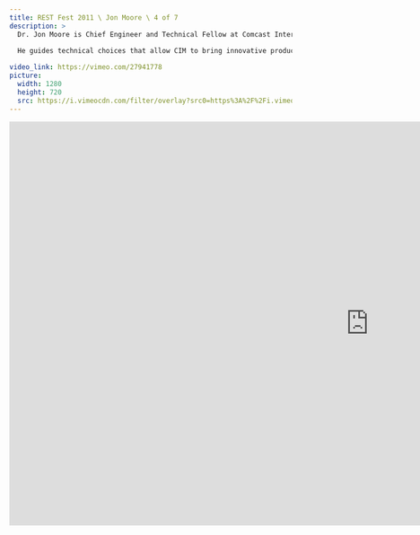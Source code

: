 ```yaml
---
title: REST Fest 2011 \ Jon Moore \ 4 of 7
description: >
  Dr. Jon Moore is Chief Engineer and Technical Fellow at Comcast Interactive Media (CIM), a division of Comcast Corporation dedicated to developing and operating online and cross-platform entertainment and media businesses, including: Comcast.net and XfinityTV.com. 
  
  He guides technical choices that allow CIM to bring innovative products to our customers ever more quickly. Moore received his Ph.D. in Computer and Information Science from the University of Pennsylvania.

video_link: https://vimeo.com/27941778
picture:
  width: 1280
  height: 720
  src: https://i.vimeocdn.com/filter/overlay?src0=https%3A%2F%2Fi.vimeocdn.com%2Fvideo%2F185992884_1280x720.jpg&src1=http%3A%2F%2Ff.vimeocdn.com%2Fp%2Fimages%2Fcrawler_play.png
---
```

<iframe src="https://player.vimeo.com/video/27941778?title=0&byline=0&portrait=0&badge=0&autopause=0&player_id=0" width="1280" height="720" frameborder="0" title="REST Fest 2011 \ Jon Moore \ 4 of 7" webkitallowfullscreen mozallowfullscreen allowfullscreen></iframe>